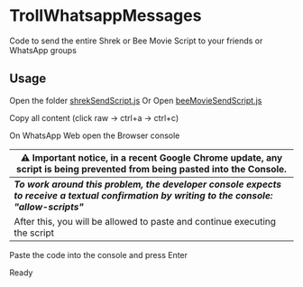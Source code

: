 # TrollWhatsappMessages

Code to send the entire Shrek or Bee Movie Script to your friends or WhatsApp groups

## Usage

Open the folder [shrekSendScript.js](https://github.com/Matt-Fontes/SendScriptWhatsApp/blob/main/shrekSendScript.js)
Or
Open [beeMovieSendScript.js](https://github.com/Matt-Fontes/SendScriptWhatsApp/blob/main/beeMovieSendScript.js)

Copy all content (click raw -> ctrl+a -> ctrl+c)

On WhatsApp Web open the Browser console

| ⚠️ Important notice, in a recent Google Chrome update, any script is being prevented from being pasted into the Console.|
|--|
| ***To work around this problem, the developer console expects to receive a textual confirmation by writing to the console: "allow-scripts"***|
|After this, you will be allowed to paste and continue executing the script|


Paste the code into the console and press Enter

Ready
